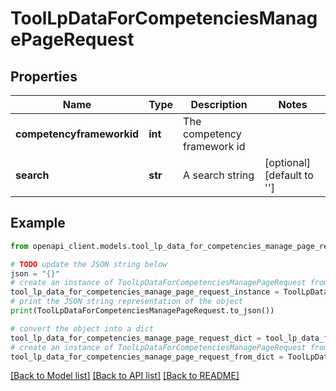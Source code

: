 # ToolLpDataForCompetenciesManagePageRequest


## Properties

Name | Type | Description | Notes
------------ | ------------- | ------------- | -------------
**competencyframeworkid** | **int** | The competency framework id | 
**search** | **str** | A search string | [optional] [default to '']

## Example

```python
from openapi_client.models.tool_lp_data_for_competencies_manage_page_request import ToolLpDataForCompetenciesManagePageRequest

# TODO update the JSON string below
json = "{}"
# create an instance of ToolLpDataForCompetenciesManagePageRequest from a JSON string
tool_lp_data_for_competencies_manage_page_request_instance = ToolLpDataForCompetenciesManagePageRequest.from_json(json)
# print the JSON string representation of the object
print(ToolLpDataForCompetenciesManagePageRequest.to_json())

# convert the object into a dict
tool_lp_data_for_competencies_manage_page_request_dict = tool_lp_data_for_competencies_manage_page_request_instance.to_dict()
# create an instance of ToolLpDataForCompetenciesManagePageRequest from a dict
tool_lp_data_for_competencies_manage_page_request_from_dict = ToolLpDataForCompetenciesManagePageRequest.from_dict(tool_lp_data_for_competencies_manage_page_request_dict)
```
[[Back to Model list]](../README.md#documentation-for-models) [[Back to API list]](../README.md#documentation-for-api-endpoints) [[Back to README]](../README.md)


